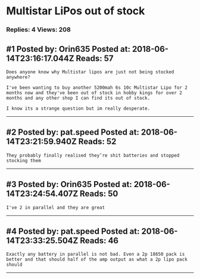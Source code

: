 # Multistar LiPos out of stock

### Replies: 4 Views: 208

## \#1 Posted by: Orin635 Posted at: 2018-06-14T23:16:17.044Z Reads: 57

```
Does anyone know why Multistar lipos are just not being stocked anywhere?

I've been wanting to buy another 5200mah 6s 10c Multistar Lipo for 2 months now and they've been out of stock in hobby kings for over 2 months and any other shop I can find its out of stock. 

I know its a strange question but im really desperate.
```

---
## \#2 Posted by: pat.speed Posted at: 2018-06-14T23:21:59.940Z Reads: 52

```
They probably finally realised they’re shit batteries and stopped stocking them
```

---
## \#3 Posted by: Orin635 Posted at: 2018-06-14T23:24:54.407Z Reads: 50

```
I've 2 in parallel and they are great
```

---
## \#4 Posted by: pat.speed Posted at: 2018-06-14T23:33:25.504Z Reads: 46

```
Exactly any battery in parallel is not bad. Even a 2p 18650 pack is better and that should half of the amp output as what a 2p lipo pack should
```

---
